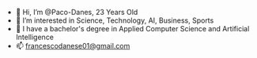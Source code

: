 - 👋 Hi, I’m @Paco-Danes, 23 Years Old
- 👀 I’m interested in Science, Technology, AI, Business, Sports
- 🌱 I have a bachelor's degree in Applied Computer Science and Artificial Intelligence
- 📫 francescodanese01@gmail.com
